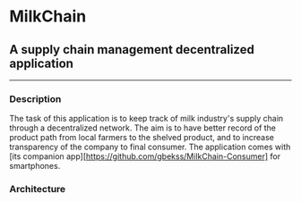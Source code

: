 # MilkChain
## A supply chain management decentralized application

---
### Description
The task of this application is to keep track of milk industry's supply chain through a decentralized network. The aim is to have better record of the product path from local farmers to the shelved product, and to increase transparency of the company to final consumer. The application comes with [its companion app][https://github.com/gbekss/MilkChain-Consumer] for smartphones.

### Architecture
